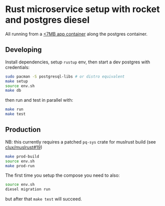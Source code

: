 # Rust microservice setup with rocket and postgres diesel
All running from a [<7MB app container](./Dockerfile) along the postgres container.

## Developing
Install dependencies, setup `rustup` env, then start a dev postgres with credentials:

```sh
sudo pacman -S postgresql-libs # or distro equivalent
make setup
source env.sh
make db
```

then run and test in parallel with:

```sh
make run
make test
```

## Production
NB: this currently requires a patched `pq-sys` crate for muslrust build (see [clux/muslrust#19](https://github.com/clux/muslrust/issues/19))

```sh
make prod-build
source env.sh
make prod-run
```

The first time you setup the compose you need to also:

```sh
source env.sh
diesel migration run
```

but after that `make test` will succeed.
